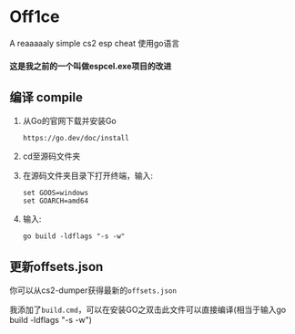 # Off1ce
A reaaaaaly simple cs2 esp cheat     使用go语言

<h4>这是我之前的一个叫做espcel.exe项目的改进</h4>

## 编译 compile
  1. 从Go的官网下载并安装Go
      ```
      https://go.dev/doc/install
      ```
  2. cd至源码文件夹
      
  3. 在源码文件夹目录下打开终端，输入:
      ```
      set GOOS=windows
      set GOARCH=amd64
      ```
  4. 输入:
      ```
      go build -ldflags "-s -w"
      ```

## 更新offsets.json
  你可以从cs2-dumper获得最新的`offsets.json`

  我添加了`build.cmd`，可以在安装GO之双击此文件可以直接编译(相当于输入go build -ldflags "-s -w")
